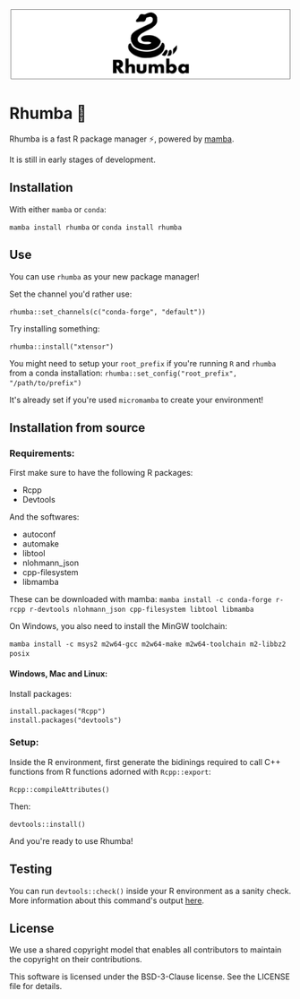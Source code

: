 ![rhumba header image](rhumba_header.png)

# Rhumba 🐍

Rhumba is a fast R package manager ⚡, powered by [mamba](https://github.com/mamba-org/mamba/).

It is still in early stages of development.

## Installation

With either `mamba` or `conda`:

`mamba install rhumba` or `conda install rhumba`

## Use

You can use `rhumba` as your new package manager!

Set the channel you'd rather use:

`rhumba::set_channels(c("conda-forge", "default"))`

Try installing something:

`rhumba::install("xtensor")`

You might need to setup your `root_prefix` if you're running `R` and `rhumba` from a conda installation:
`rhumba::set_config("root_prefix", "/path/to/prefix")`

It's already set if you're used `micromamba` to create your environment!

## Installation from source

### Requirements:

First make sure to have the following R packages:

- Rcpp
- Devtools

And the softwares:

- autoconf
- automake
- libtool
- nlohmann_json
- cpp-filesystem
- libmamba

These can be downloaded with mamba:
`mamba install -c conda-forge r-rcpp r-devtools nlohmann_json cpp-filesystem libtool libmamba`

On Windows, you also need to install the MinGW toolchain:

`mamba install -c msys2 m2w64-gcc m2w64-make m2w64-toolchain m2-libbz2 posix`

#### Windows, Mac and Linux:

Install packages:

```
install.packages("Rcpp")
install.packages("devtools")
```

### Setup:

Inside the R environment, first generate the bidinings required to call C++ functions from R functions adorned with `Rcpp::export`:

`Rcpp::compileAttributes()`

Then:

`devtools::install()`

And you're ready to use Rhumba!

## Testing

You can run `devtools::check()` inside your R environment as a sanity check. More information about this command's output [here](https://r-pkgs.org/r-cmd-check.html).

## License

We use a shared copyright model that enables all contributors to maintain the copyright on their contributions.

This software is licensed under the BSD-3-Clause license. See the LICENSE file for details.
